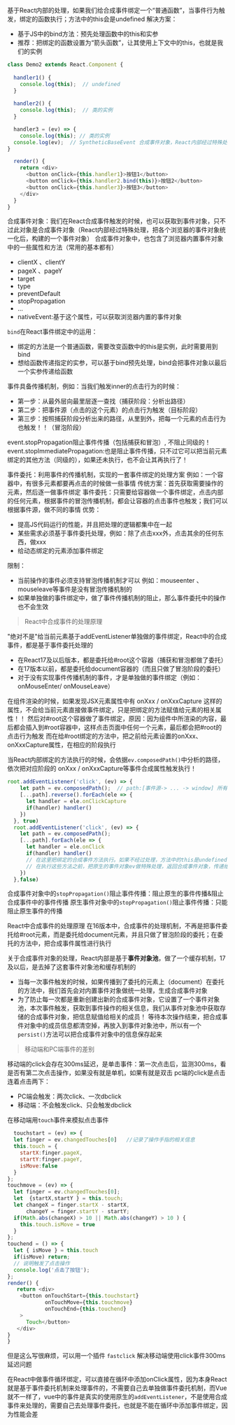 基于React内部的处理，如果我们给合成事件绑定一个“普通函数”，当事件行为触发，绑定的函数执行；方法中的this会是undefined
解决方案：

- 基于JS中的bind方法：预先处理函数中的this和实参
- 推荐：把绑定的函数设置为“箭头函数”，让其使用上下文中的this，也就是我们的实例

```js
class Demo2 extends React.Component {
  
  handler1() {
    console.log(this);  // undefined
  }
  
  handler2() {
    console.log(this);  // 类的实例
  }

  handler3 = (ev) => {
    console.log(this); // 类的实例
  console.log(ev);  // SyntheticBaseEvent 合成事件对象，React内部经过特殊处理，把各个浏览器的事件对象统一化后，构建的一个事件对象
}

  render() {
    return <div>
      <button onClick={this.handler1}>按钮1</button>
      <button onClick={this.handler2.bind(this)}>按钮2</button>
      <button onClick={this.handler3}>按钮3</button>
    </div>
  }
}

```


合成事件对象：我们在React合成事件触发的时候，也可以获取到事件对象，只不过此对象是合成事件对象（React内部经过特殊处理，把各个浏览器的事件对象统一化后，构建的一个事件对象）
合成事件对象中，也包含了浏览器内置事件对象中的一些属性和方法（常用的基本都有）
- clientX 、clientY
- pageX 、pageY
- target
- type
- preventDefault
- stopPropagation
- ...
- nativeEvent:基于这个属性，可以获取浏览器内置的事件对象


`bind`在React事件绑定中的运用：

- 绑定的方法是一个普通函数，需要改变函数中的this是实例，此时需要用到bind
- 想给函数传递指定的实参，可以基于bind预先处理，bind会把事件对象以最后一个实参传递给函数   


事件具备传播机制，例如：当我们触发inner的点击行为的时候：

- 第一步：从最外层向最里层逐一查找（捕获阶段：分析出路径）
- 第二步：把事件源（点击的这个元素）的点击行为触发（目标阶段）
- 第三步：按照捕获阶段分析出来的路径，从里到外，把每一个元素的点击行为也触发！！（冒泡阶段）

event.stopPropagation阻止事件传播（包括捕获和冒泡）, 不阻止同级的！
event.stopImmediatePropagation:也是阻止事件传播，只不过它可以把当前元素绑定的其他方法（同级的），如果还未执行，也不会让其再执行了！


事件委托：利用事件的传播机制，实现的一套事件绑定的处理方案
例如：一个容器中，有很多元素都要再点击的时候做一些事情
传统方案：首先获取需要操作的元素，然后逐一做事件绑定
事件委托：只需要给容器做一个事件绑定，点击内部的任何元素，根据事件的冒泡传播机制，都会让容器的点击事件也触发；我们可以根据事件源，做不同的事情
优势：

- 提高JS代码运行的性能，并且把处理的逻辑都集中在一起
- 某些需求必须基于事件委托处理，例如：除了点击xxx外，点击其余的任何东西，做xxx
- 给动态绑定的元素添加事件绑定

限制：

- 当前操作的事件必须支持冒泡传播机制才可以
例如：mouseenter 、mouseleave等事件是没有冒泡传播机制的
- 如果单独做的事件绑定中，做了事件传播机制的阻止，那么事件委托中的操作也不会生效


> React中合成事件的处理原理

 "绝对不是"给当前元素基于addEventListener单独做的事件绑定，React中的合成事件，都是基于事件委托处理的
 
 - 在React17及以后版本，都是委托给#root这个容器（捕获和冒泡都做了委托）
 - 在17版本以前，都是委托给document容器的（而且只做了冒泡阶段的委托）
 - 对于没有实现事件传播机制的事件，才是单独做的事件绑定（例如：onMouseEnter/ onMouseLeave）

 在组件渲染的时候，如果发现JSX元素属性中有 onXxx / onXxxCapture 这样的属性，不会给当前元素直接做事件绑定，只是把绑定的方法赋值给元素的相关属性！！
  然后对#root这个容器做了事件绑定，原因：因为组件中所渲染的内容，最后都会插入到#root容器中，这样点击页面中任何一个元素，最后都会把#root的点击行为触发
  而在给#root绑定的方法中，把之前给元素设置的onXxx、onXxxCapture属性，在相应的阶段执行

  当React内部绑定的方法执行的时候，会依据`ev.composedPath()`中分析的路径，依次把对应阶段的 onXxx / onXxxCapture等事件合成属性触发执行！

  ```js
  root.addEventListener('click', (ev) => {
      let path = ev.composedPath();  // path:[事件源-> ... -> window] 所有祖先元素
      [...path].reverse().forEach(ele => {
        let handler = ele.onClickCapture
        if(handler) handler()
      })
    }, true)
    root.addEventListener('click', (ev) => {
      let path = ev.composedPath();
      [...path].forEach(ele => {
        let handler = ele.onClick
        if(handler) handler()
        // 在这里把绑定的合成事件方法执行。如果不经过处理，方法中的this是undefined（如果绑定的方法是箭头函数，则找函数上级上下文中的this）
        // 在执行这些方法之前，把原生的事件对象ev做特殊处理，返回合成事件对象，传递给函数
      })
    },false)
  ```

合成事件对象中的`stopPropagation()`阻止事件传播：阻止原生的事件传播&阻止合成事件中的事件传播
原生事件对象中的`stopPropagation()`阻止事件传播：只能阻止原生事件的传播


React中合成事件的处理原理
  在16版本中，合成事件的处理机制，不再是把事件委托给#root元素，而是委托给document元素，并且只做了冒泡阶段的委托；在委托的方法中，把合成事件属性进行执行

  关于合成事件对象的处理，React内部是基于**事件对象池**，做了一个缓存机制，17及以后，是去掉了这套事件对象池和缓存机制的

  - 当每一次事件触发的时候，如果传播到了委托的元素上（document）在委托的方法中，我们首先会对内置事件对象做统一处理，生成合成事件对象
  - 为了防止每一次都是重新创建出新的合成事件对象，它设置了一个事件对象池，本次事件触发，获取到事件操作的相关信息，我们从事件对象池中获取存储的合成事件对象，把信息赋值给相关的成员！ 等待本次操作结束，把合成事件对象中的成员信息都清空掉，再放入到事件对象池中，所以有一个`persist()`方法可以把合成事件对象中的信息保存起来 


> 移动端和PC端事件的差别

  移动端的click会存在300ms延迟，是单击事件：第一次点击后，监测300ms，看是否有第二次点击操作，如果没有就是单机，如果有就是双击
  pc端的click是点击
  连着点击两下：

  - PC端会触发：两次click、一次dbclick
  - 移动端：不会触发click、只会触发dbclick

  在移动端用`touch`事件来模拟点击事件
  ```js
    touchstart = (ev) => {
    let finger = ev.changedTouches[0]   //记录了操作手指的相关信息
    this.touch = {
      startX:finger.pageX,
      startY:finger.pageY,
      isMove:false
    }
  };
  touchmove = (ev) => {
    let finger = ev.changedTouches[0];
    let  {startX,startY } = this.touch;
    let changeX = finger.startX - startX,
        changeY = finger.startY - startY;
    if(Math.abs(changeX) > 10 || Math.abs(changeY) > 10 ) {
      this.touch.isMove = true
    }
  };
  touchend = () => {
    let { isMove } = this.touch
    if(isMove) return;
    // 说明触发了点击操作
    console.log('点击了按钮');
  };
  render() {
     return <div> 
      <button onTouchStart={this.touchstart}
              onTouchMove={this.touchmove}
              onTouchEnd={this.touchend}
      >
        Touch</button>
     </div>
  }
}
  ```

  但是这么写很麻烦，可以用一个插件 `fastclick` 解决移动端使用click事件300ms延迟问题

  在React中做事件循环绑定，可以直接在循环中添加onClick属性，因为本身React就是基于事件委托机制来处理事件的，不需要自己去单独做事件委托机制，而Vue就不一样了，vue中的事件是真实的使用原生的`addEventListener`，不是使用合成事件来处理的，需要自己去处理事件委托，也就是不能在循环中添加事件绑定，因为性能会差
  